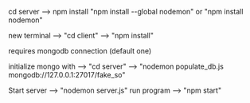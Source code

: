 cd server --> npm install
"npm install --global nodemon" or "npm install nodemon"

new terminal --> "cd client" --> "npm install"

requires mongodb connection (default one)

initialize mongo with --> "cd server" --> "nodemon populate_db.js mongodb://127.0.0.1:27017/fake_so"

Start server --> "nodemon server.js"
run program --> "npm start"
